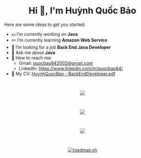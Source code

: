 <h1 align="center">Hi 👋, I'm Huỳnh Quốc Bảo</h1>


Here are some ideas to get you started:

- :dollar: I’m currently working on **Java**
- :pencil2: I’m currently learning **Amazon Web Service**
- :telescope: I’m looking for a job **Back End Java Developer**
- :speech_balloon: Ask me about **Java**
- :e-mail: How to reach me:
  - Gmail: quocbao642002@gmail.com
  - LinkedIn: https://www.linkedin.com/in/quocbao64/
- :page_facing_up: My CV: [HuynhQuocBao - BackEndDeveloper.pdf](https://github.com/quocbao64/quocbao64/files/12336492/HuynhQuocBao.-.BackEndDeveloper.pdf)


<br>

<p align="center">
  <img align="center" src="https://github-profile-trophy.vercel.app/?username=quocbao64&theme=dracula&column=7&no-frame=true" />
</p>

<br>

<p align="center">
  <img src="https://streak-stats.demolab.com/?user=quocbao64&theme=dracula" />
</p>

<br>

<p align="center">
  <img src="https://github-readme-stats-git-masterrstaa-rickstaa.vercel.app/api?username=quocbao64&show_icons=true&theme=dracula" />
</p>

<br>

<p align="center">
  <a href="https://roadmap.sh">
    <img src="https://api.roadmap.sh/v1-badge/wide/646d09a5cb6301e67f89be43?variant=dark" alt="roadmap.sh"/>
  </a>
</p>
